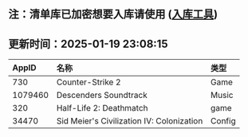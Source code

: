 ## 注：清单库已加密想要入库请使用 ([入库工具](https://github.com/BlankTMing/ManifestAutoUpdate/releases))

## 更新时间：2025-01-19 23:08:15
| AppID | 名称 | 类型  |
| :-------------------- | :----------------------------- | :----------- |
| 730 | Counter-Strike 2| Game |
| 1079460 | Descenders Soundtrack| Music |
| 320 | Half-Life 2: Deathmatch| game |
| 34470 | Sid Meier's Civilization IV: Colonization| Config |
